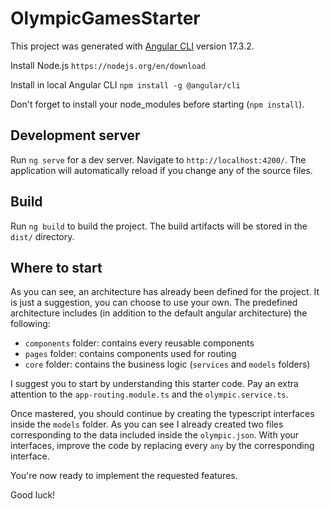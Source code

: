 # OlympicGamesStarter

This project was generated with [Angular CLI](https://github.com/angular/angular-cli) version 17.3.2.

Install Node.js `https://nodejs.org/en/download`

Install in local Angular CLI `npm install -g @angular/cli`

Don't forget to install your node_modules before starting (`npm install`).

## Development server

Run `ng serve` for a dev server. Navigate to `http://localhost:4200/`. The application will automatically reload if you change any of the source files.

## Build

Run `ng build` to build the project. The build artifacts will be stored in the `dist/` directory.

## Where to start

As you can see, an architecture has already been defined for the project. It is just a suggestion, you can choose to use your own. The predefined architecture includes (in addition to the default angular architecture) the following:

- `components` folder: contains every reusable components
- `pages` folder: contains components used for routing
- `core` folder: contains the business logic (`services` and `models` folders)

I suggest you to start by understanding this starter code. Pay an extra attention to the `app-routing.module.ts` and the `olympic.service.ts`.

Once mastered, you should continue by creating the typescript interfaces inside the `models` folder. As you can see I already created two files corresponding to the data included inside the `olympic.json`. With your interfaces, improve the code by replacing every `any` by the corresponding interface.

You're now ready to implement the requested features.

Good luck!
